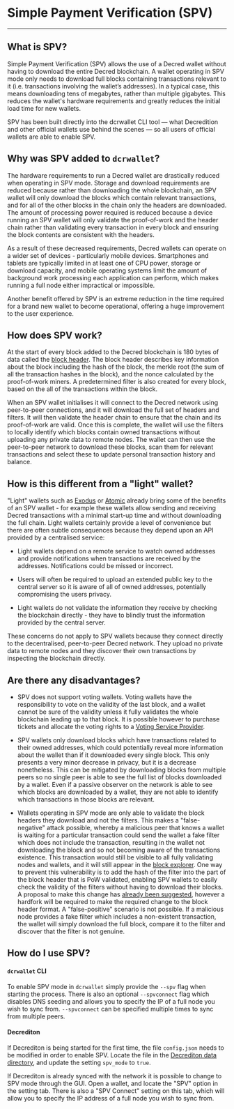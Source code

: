# Simple Payment Verification (SPV)

---

## What is SPV?

Simple Payment Verification (SPV) allows the use of a Decred wallet without having to download the entire Decred blockchain. A wallet operating in SPV mode only needs to download full blocks containing transactions relevant to it (i.e. transactions involving the wallet’s addresses). In a typical case, this means downloading tens of megabytes, rather than multiple gigabytes. This reduces the wallet's hardware requirements and greatly reduces the initial load time for new wallets.

SPV has been built directly into the dcrwallet CLI tool — what Decredition and other official wallets use behind the scenes — so all users of official wallets are able to enable SPV.


## Why was SPV added to `dcrwallet`?

The hardware requirements to run a Decred wallet are drastically reduced when operating in SPV mode. Storage and download requirements are reduced because rather than downloading the whole blockchain, an SPV wallet will only download the blocks which contain relevant transactions, and for all of the other blocks in the chain only the headers are downloaded. The amount of processing power required is reduced because a device running an SPV wallet will only validate the proof-of-work and the header chain rather than validating every transaction in every block and ensuring the block contents are consistent with the headers.

As a result of these decreased requirements, Decred wallets can operate on a wider set of devices - particularly mobile devices. Smartphones and tablets are typically limited in at least one of CPU power, storage or download capacity, and mobile operating systems limit the amount of background work processing each application can perform, which makes running a full node either impractical or impossible. 

Another benefit offered by SPV is an extreme reduction in the time required for a brand new wallet to become operational, offering a huge improvement to the user experience.


## How does SPV work?

At the start of every block added to the Decred blockchain is 180 bytes of data called the [block header](../advanced/block-header-specifications.md). The block header describes key information about the block including the hash of the block, the merkle root (the sum of all the transaction hashes in the block), and the nonce calculated by the proof-of-work miners. A predetermined filter is also created for every block, based on the all of the transactions within the block. 

When an SPV wallet initialises it will connect to the Decred network using peer-to-peer connections, and it will download the full set of headers and filters. It will then validate the header chain to ensure that the chain and its proof-of-work are valid. Once this is complete, the wallet will use the filters to locally identify which blocks contain owned transactions without uploading any private data to remote nodes. The wallet can then use the peer-to-peer network to download these blocks, scan them for relevant transactions and select these to update personal transaction history and balance. 


## How is this different from a "light" wallet?

"Light" wallets such as [Exodus](https://www.exodus.io/) or [Atomic](https://atomicwallet.io/) already bring some of the benefits of an SPV wallet - for example these wallets allow sending and receiving Decred transactions with a minimal start-up time and without downloading the full chain. Light wallets certainly provide a level of convenience but there are often subtle consequences because they depend upon an API provided by a centralised service:

- Light wallets depend on a remote service to watch owned addresses and provide notifications when transactions are received by the addresses. Notifications could be missed or incorrect.

- Users will often be required to upload an extended public key to the central server so it is aware of all of owned addresses, potentially compromising the users privacy.

- Light wallets do not validate the information they receive by checking the blockchain directly - they have to blindly trust the information provided by the central server.

These concerns do not apply to SPV wallets because they connect directly to the decentralised, peer-to-peer Decred network. They upload no private data to remote nodes and they discover their own transactions by inspecting the blockchain directly.


## Are there any disadvantages?

- SPV does not support voting wallets. Voting wallets have the responsibility to vote on the validity of the last block, and a wallet cannot be sure of the validity unless it fully validates the whole blockchain leading up to that block. It is possible however to purchase tickets and allocate the voting rights to a [Voting Service Provider](../proof-of-stake/how-to-stake.md#pos-using-a-voting-service-provider-vsp).

- SPV wallets only download blocks which have transactions related to their owned addresses, which could potentially reveal more information about the wallet than if it downloaded every single block. This only presents a very minor decrease in privacy, but it is a decrease nonetheless. This can be mitigated by downloading blocks from multiple peers so no single peer is able to see the full list of blocks downloaded by a wallet. Even if a passive observer on the network is able to see which blocks are downloaded by a wallet, they are not able to identify which transactions in those blocks are relevant.

- Wallets operating in SPV mode are only able to validate the block headers they download and not the filters. This makes a "false-negative" attack possible, whereby a malicious peer that knows a wallet is waiting for a particular transaction could send the wallet a fake filter which does not include the transaction, resulting in the wallet not downloading the block and so not becoming aware of the transactions existence. This transaction would still be visible to all fully validating nodes and wallets, and it will still appear in the [block explorer](../getting-started/using-the-block-explorer.md). One way to prevent this vulnerability is to add the hash of the filter into the part of the block header that is PoW validated, enabling SPV wallets to easily check the validity of the filters without having to download their blocks. A proposal to make this change has [already been suggested](https://github.com/decred/dcrd/issues/971), however a hardfork will be required to make the required change to the block header format.  A "false-positive" scenario is not possible. If a malicious node provides a fake filter which includes a non-existent transaction, the wallet will simply download the full block, compare it to the filter and discover that the filter is not genuine.


## How do I use SPV?

#### `dcrwallet` CLI

To enable SPV mode in `dcrwallet` simply provide the `--spv` flag when starting the process. There is also an optional `--spvconnect` flag which disables DNS seeding and allows you to specify the IP of a full node you wish to sync from. `--spvconnect` can be specified multiple times to sync from multiple peers.

#### Decrediton

If Decrediton is being started for the first time, the file `config.json` needs to be modified in order to enable SPV. Locate the file in the [Decrediton data directory](decrediton/decrediton-troubleshooting.md#location-of-data-and-log-files), and update the setting `spv_mode` to `true`.

If Decrediton is already synced with the network it is possible to change to SPV mode through the GUI. Open a wallet, and locate the "SPV" option in the setting tab. There is also a "SPV Connect" setting on this tab, which will allow you to specify the IP address of a full node you wish to sync from.
